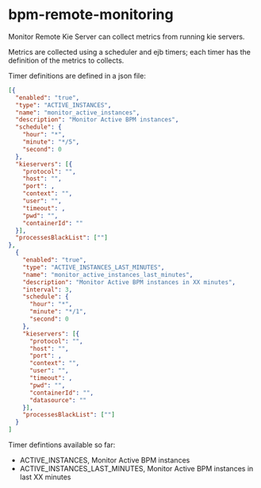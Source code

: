 # bpm-remote-monitoring
Monitor Remote Kie Server can collect metrics from running kie servers.

Metrics are collected using a scheduler and ejb timers; each timer has the
definition of the metrics to collects.

Timer definitions are defined in a json file:

```json
[{
  "enabled": "true",
  "type": "ACTIVE_INSTANCES",
  "name": "monitor_active_instances",
  "description": "Monitor Active BPM instances",
  "schedule": {
    "hour": "*",
    "minute": "*/5",
    "second": 0
  },
  "kieservers": [{
    "protocol": "",
    "host": "",
    "port": ,
    "context": "",
    "user": "",
    "timeout": ,
    "pwd": "",
    "containerId": ""
  }],
  "processesBlackList": [""]
},
  {
    "enabled": "true",
    "type": "ACTIVE_INSTANCES_LAST_MINUTES",
    "name": "monitor_active_instances_last_minutes",
    "description": "Monitor Active BPM instances in XX minutes",
    "interval": 3,
    "schedule": {
      "hour": "*",
      "minute": "*/1",
      "second": 0
    },
    "kieservers": [{
      "protocol": "",
      "host": "",
      "port": ,
      "context": "",
      "user": "",
      "timeout": ,
      "pwd": "",
      "containerId": "",
      "datasource": ""
    }],
    "processesBlackList": [""]
  }
]
```

Timer defintions available so far:

  - ACTIVE_INSTANCES, Monitor Active BPM instances
  - ACTIVE_INSTANCES_LAST_MINUTES, Monitor Active BPM instances in last XX minutes
